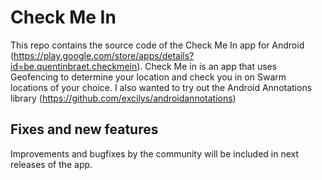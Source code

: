 # Check Me In

This repo contains the source code of the Check Me In app for Android (https://play.google.com/store/apps/details?id=be.quentinbraet.checkmein).
Check Me in is an app that uses Geofencing to determine your location and check you in on Swarm locations of your choice.
I also wanted to try out the Android Annotations library (https://github.com/excilys/androidannotations)

## Fixes and new features

Improvements and bugfixes by the community will be included in next releases of the app.